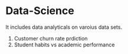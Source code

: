 # Data-Science

It includes data analyticals on varoius data sets.

1. Customer churn rate prdiction
2. Student habits vs academic performance
